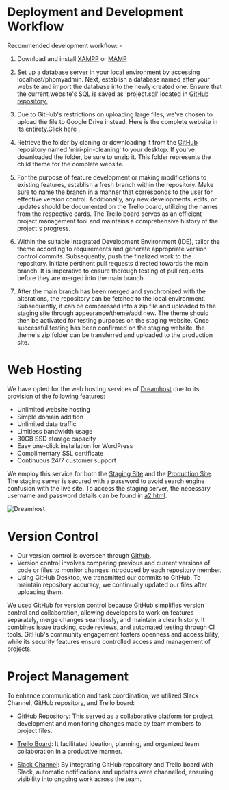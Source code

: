 # Deployment and Development Workflow


Recommended development workflow: - 

1. Download and install <a href="https://www.apachefriends.org/">XAMPP</a> or <a href="https://www.mamp.info/en/mamp/mac/">MAMP</a>

2. Set up a database server in your local environment by accessing localhost/phpmyadmin. Next, establish a database named after your website and import the database into the newly created one. Ensure that the current website's SQL is saved as 'project.sql' located in <a href="https://github.com/cp3402-students/cp3402-2022-1-site-teambrisbane2023">GitHub repository.</a>

3. Due to GitHub's restrictions on uploading large files, we've chosen to upload the file to Google Drive instead. Here is the complete website in its entirety.<a href="https://drive.google.com/file/d/1TOoFkTJ2DF2K_DZ_1ayyq_ffJ6C52OfR/view?usp=sharing">Click here</a> . 

4. Retrieve the folder by cloning or downloading it from the <a href="https://github.com/cp3402-students/cp3402-2022-1-site-teambrisbane2023.git">GitHub</a> repository named 'miri-piri-cleaning' to your desktop. If you've downloaded the folder, be sure to unzip it. This folder represents the child theme for the complete website.

5. For the purpose of feature development or making modifications to existing features, establish a fresh branch within the repository. Make sure to name the branch in a manner that corresponds to the user for effective version control. Additionally, any new developments, edits, or updates should be documented on the Trello board, utilizing the names from the respective cards. The Trello board serves as an efficient project management tool and maintains a comprehensive history of the project's progress.

6. Within the suitable Integrated Development Environment (IDE), tailor the theme according to requirements and generate appropriate version control commits. Subsequently, push the finalized work to the repository. Initiate pertinent pull requests directed towards the main branch. It is imperative to ensure thorough testing of pull requests before they are merged into the main branch.

7. After the main branch has been merged and synchronized with the alterations, the repository can be fetched to the local environment. Subsequently, it can be compressed into a zip file and uploaded to the staging site through appearance/theme/add new. The theme should then be activated for testing purposes on the staging website. Once successful testing has been confirmed on the staging website, the theme's zip folder can be transferred and uploaded to the production site.

# Web Hosting

We have opted for the web hosting services of <a href="https://www.dreamhost.com/">Dreamhost</a> due to its provision of the following features:
- Unlimited website hosting
- Simple domain addition
- Unlimited data traffic
- Limitless bandwidth usage
- 30GB SSD storage capacity
- Easy one-click installation for WordPress
- Complimentary SSL certificate
- Continuous 24/7 customer support

We employ this service for both the <a href="https://ramtha3dreampress.stage.site">Staging Site</a> and the <a href="https://ramtha3.dream.press">Production Site</a>. The staging server is secured with a password to avoid search engine confusion with the live site. To access the staging server, the necessary username and password details can be found in [a2.html](a2.html).

![Dreamhost](https://thumbs2.imgbox.com/de/d2/mL2rshUg_t.png)

# Version Control

- Our version control is overseen through [Github](https://github.com/cp3402-students/cp3402-2022-1-site-teambrisbane2023).
- Version control involves comparing previous and current versions of code or files to monitor changes introduced by each repository member.
- Using GitHub Desktop, we transmitted our commits to GitHub. To maintain repository accuracy, we continually updated our files after uploading them.

We used GitHub for version control because GitHub simplifies version control and collaboration, allowing developers to work on features separately, merge changes seamlessly, and maintain a clear history. It combines issue tracking, code reviews, and automated testing through CI tools. GitHub's community engagement fosters openness and accessibility, while its security features ensure controlled access and management of projects.

# Project Management

To enhance communication and task coordination, we utilized Slack Channel, GitHub repository, and Trello board:

- [GitHub Repository](https://github.com/cp3402-students/cp3402-2022-1-site-teambrisbane2023.git): This served as a collaborative platform for project development and monitoring changes made by team members to project files.

- [Trello Board](https://trello.com/b/VNpcLBjb/teambrisbane-cp3402): It facilitated ideation, planning, and organized team collaboration in a productive manner.

- [Slack Channel](https://join.slack.com/t/jcu-mxs2406/shared_invite/zt-21ab4cwuo-Pgh9gn1LQ~LGMUPtIZHvKA): By integrating GitHub repository and Trello board with Slack, automatic notifications and updates were channelled, ensuring visibility into ongoing work across the team.
